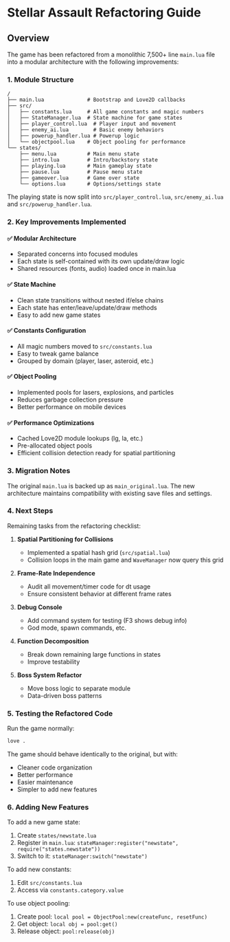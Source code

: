 # Stellar Assault Refactoring Guide

## Overview

The game has been refactored from a monolithic 7,500+ line `main.lua` file into a modular architecture with the following improvements:

### 1. Module Structure
```
/
├── main.lua              # Bootstrap and Love2D callbacks
├── src/
│   ├── constants.lua     # All game constants and magic numbers
│   ├── StateManager.lua  # State machine for game states
│   ├── player_control.lua  # Player input and movement
│   ├── enemy_ai.lua        # Basic enemy behaviors
│   ├── powerup_handler.lua # Powerup logic
│   └── objectpool.lua    # Object pooling for performance
└── states/
    ├── menu.lua          # Main menu state
    ├── intro.lua         # Intro/backstory state
    ├── playing.lua       # Main gameplay state
    ├── pause.lua         # Pause menu state
    ├── gameover.lua      # Game over state
    └── options.lua       # Options/settings state
```

The playing state is now split into `src/player_control.lua`, `src/enemy_ai.lua` and `src/powerup_handler.lua`.
### 2. Key Improvements Implemented

#### ✅ Modular Architecture
- Separated concerns into focused modules
- Each state is self-contained with its own update/draw logic
- Shared resources (fonts, audio) loaded once in main.lua

#### ✅ State Machine
- Clean state transitions without nested if/else chains
- Each state has enter/leave/update/draw methods
- Easy to add new game states

#### ✅ Constants Configuration
- All magic numbers moved to `src/constants.lua`
- Easy to tweak game balance
- Grouped by domain (player, laser, asteroid, etc.)

#### ✅ Object Pooling
- Implemented pools for lasers, explosions, and particles
- Reduces garbage collection pressure
- Better performance on mobile devices

#### ✅ Performance Optimizations
- Cached Love2D module lookups (lg, la, etc.)
- Pre-allocated object pools
- Efficient collision detection ready for spatial partitioning

### 3. Migration Notes

The original `main.lua` is backed up as `main_original.lua`. The new architecture maintains compatibility with existing save files and settings.

### 4. Next Steps

Remaining tasks from the refactoring checklist:

1. **Spatial Partitioning for Collisions**
   - Implemented a spatial hash grid (`src/spatial.lua`)
   - Collision loops in the main game and `WaveManager` now query this grid

2. **Frame-Rate Independence**
   - Audit all movement/timer code for dt usage
   - Ensure consistent behavior at different frame rates

3. **Debug Console**
   - Add command system for testing (F3 shows debug info)
   - God mode, spawn commands, etc.

4. **Function Decomposition**
   - Break down remaining large functions in states
   - Improve testability

5. **Boss System Refactor**
   - Move boss logic to separate module
   - Data-driven boss patterns

### 5. Testing the Refactored Code

Run the game normally:
```bash
love .
```

The game should behave identically to the original, but with:
- Cleaner code organization
- Better performance
- Easier maintenance
- Simpler to add new features

### 6. Adding New Features

To add a new game state:
1. Create `states/newstate.lua`
2. Register in `main.lua`: `stateManager:register("newstate", require("states.newstate"))`
3. Switch to it: `stateManager:switch("newstate")`

To add new constants:
1. Edit `src/constants.lua`
2. Access via `constants.category.value`

To use object pooling:
1. Create pool: `local pool = ObjectPool:new(createFunc, resetFunc)`
2. Get object: `local obj = pool:get()`
3. Release object: `pool:release(obj)`
